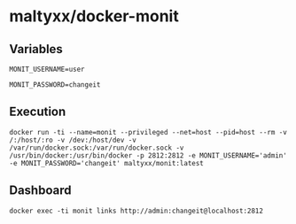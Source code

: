# maltyxx/docker-monit

## Variables

```
MONIT_USERNAME=user
```

```
MONIT_PASSWORD=changeit
```

## Execution

```
docker run -ti --name=monit --privileged --net=host --pid=host --rm -v /:/host/:ro -v /dev:/host/dev -v /var/run/docker.sock:/var/run/docker.sock -v /usr/bin/docker:/usr/bin/docker -p 2812:2812 -e MONIT_USERNAME='admin' -e MONIT_PASSWORD='changeit' maltyxx/monit:latest
```

## Dashboard

```
docker exec -ti monit links http://admin:changeit@localhost:2812
```
